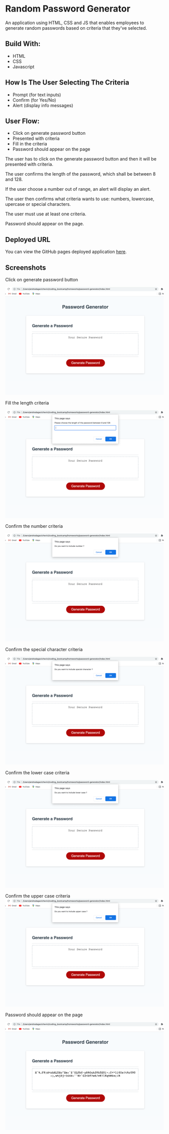 # Random Password Generator

An application using HTML, CSS and JS that enables employees to generate random passwords based on criteria that they've selected.

## Build With:

- HTML
- CSS
- Javascript

## How Is The User Selecting The Criteria

- Prompt (for text inputs)
- Confirm (for Yes/No)
- Alert (display info messages)

## User Flow:

- Click on generate password button
- Presented with criteria
- Fill in the criteria
- Password should appear on the page

The user has to click on the generate password button and then it will be presented with criteria.

The user confirms the length of the password, which shall be between 8 and 128.

If the user choose a number out of range, an alert will display an alert.

The user then confirms what criteria wants to use: numbers, lowercase, upercase or special characters.

The user must use at least one criteria.

Password should appear on the page.

## Deployed URL

You can view the GitHub pages deployed application [here](https://andradag.github.io/password-generator/).

## Screenshots

Click on generate password button

<img src="assets/images/Screenshot-1.png"/>

Fill the length criteria

<img src="assets/images/Screenshot-2.png"/>

Confirm the number criteria

<img src="assets/images/Screenshot-3.png"/>

Confirm the special character criteria

<img src="assets/images/Screenshot-4.png"/>

Confirm the lower case criteria

<img src="assets/images/Screenshot-5.png"/>

Confirm the upper case criteria
<img src="assets/images/Screenshot-6.png"/>

Password should appear on the page

<img src="assets/images/Screenshot-7.png"/>
